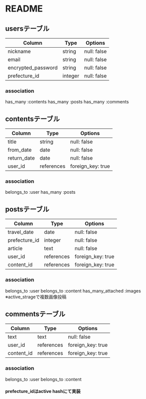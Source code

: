 # README

## usersテーブル

| Column             | Type      | Options           |
|--------------------|-----------|-------------------|
| nickname           | string    | null: false       |
| email              | string    | null: false       |
| encrypted_password | string    | null: false       |
| prefecture_id      | integer   | null: false       |

### association
has_many :contents
has_many :posts
has_many :comments


## contentsテーブル

| Column             | Type      | Options           |
|--------------------|-----------|-------------------|
| title              | string    | null: false       |
| from_date          | date      | null: false       |
| return_date        | date      | null: false       |
| user_id            | references| foreign_key: true |

### association
belongs_to :user
has_many :posts


## postsテーブル

| Column             | Type      | Options           |
|--------------------|-----------|-------------------|
| travel_date        | date      | null: false       |
| prefecture_id      | integer   | null: false       |
| article            | text      | null: false       |
| user_id            | references| foreign_key: true |
| content_id         | references| foreign_key: true |

### association
belongs_to :user
belongs_to :content
has_many_attached :images
 ※active_strageで複数画像投稿


## commentsテーブル

| Column             | Type      | Options           |
|--------------------|-----------|-------------------|
| text               | text      | null: false       |
| user_id            | references| foreign_key: true |
| content_id         | references| foreign_key: true |

### association
belongs_to :user
belongs_to :content


#### prefecture_idはactive hashにて実装

